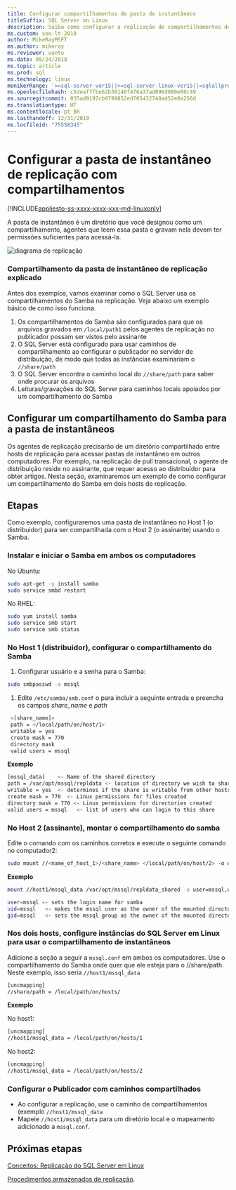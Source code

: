 ```yaml
---
title: Configurar compartilhamentos de pasta de instantâneos
titleSuffix: SQL Server on Linux
description: Saiba como configurar a replicação de compartilhamentos de pasta de instantâneos do SQL Server em Linux.
ms.custom: seo-lt-2019
author: MikeRayMSFT
ms.author: mikeray
ms.reviewer: vanto
ms.date: 09/24/2018
ms.topic: article
ms.prod: sql
ms.technology: linux
monikerRange: '>=sql-server-ver15||>=sql-server-linux-ver15||=sqlallproducts-allversions'
ms.openlocfilehash: c5deaf7fbe62b30140f476a37ad096d080e00c49
ms.sourcegitcommit: 035ad9197cb9799852ed705432740ad52e0a256d
ms.translationtype: HT
ms.contentlocale: pt-BR
ms.lasthandoff: 12/31/2019
ms.locfileid: "75558345"
---
```

# <a name="configure-replication-snapshot-folder-with-shares"></a>Configurar a pasta de instantâneo de replicação com compartilhamentos

[!INCLUDE[appliesto-ss-xxxx-xxxx-xxx-md-linuxonly](../includes/appliesto-ss-xxxx-xxxx-xxx-md-linuxonly.md)]

A pasta de instantâneo é um diretório que você designou como um compartilhamento, agentes que leem essa pasta e gravam nela devem ter permissões suficientes para acessá-la.

![diagrama de replicação][1]

### <a name="replication-snapshot-folder-share-explained"></a>Compartilhamento da pasta de instantâneo de replicação explicado

Antes dos exemplos, vamos examinar como o SQL Server usa os compartilhamentos do Samba na replicação. Veja abaixo um exemplo básico de como isso funciona.

1. Os compartilhamentos do Samba são configurados para que os arquivos gravados em `/local/path1` pelos agentes de replicação no publicador possam ser vistos pelo assinante
2. O SQL Server está configurado para usar caminhos de compartilhamento ao configurar o publicador no servidor de distribuição, de modo que todas as instâncias examinariam o `//share/path`
3. O SQL Server encontra o caminho local do `//share/path` para saber onde procurar os arquivos
4. Leituras/gravações do SQL Server para caminhos locais apoiados por um compartilhamento do Samba


## <a name="configure-a-samba-share-for-the-snapshot-folder"></a>Configurar um compartilhamento do Samba para a pasta de instantâneos 

Os agentes de replicação precisarão de um diretório compartilhado entre hosts de replicação para acessar pastas de instantâneo em outros computadores. Por exemplo, na replicação de pull transacional, o agente de distribuição reside no assinante, que requer acesso ao distribuidor para obter artigos. Nesta seção, examinaremos um exemplo de como configurar um compartilhamento do Samba em dois hosts de replicação.


## <a name="steps"></a>Etapas

Como exemplo, configuraremos uma pasta de instantâneo no Host 1 (o distribuidor) para ser compartilhada com o Host 2 (o assinante) usando o Samba. 

### <a name="install-and-start-samba-on-both-machines"></a>Instalar e iniciar o Samba em ambos os computadores 

No Ubuntu:

```bash
sudo apt-get -y install samba
sudo service smbd restart
```

No RHEL:

```bash
sudo yum install samba
sudo service smb start
sudo service smb status
```

### <a name="on-host-1-distributor-set-up-the-samba-share"></a>No Host 1 (distribuidor), configurar o compartilhamento do Samba 

1. Configurar usuário e a senha para o Samba:

  ```bash
  sudo smbpasswd -a mssql 
  ```

1. Edite `/etc/samba/smb.conf` o para incluir a seguinte entrada e preencha os campos *share_name* e *path*
 ```bash
  <[share_name]>
  path = </local/path/on/host/1>
  writable = yes
  create mask = 770
  directory mask 
  valid users = mssql 
  ```

  **Exemplo**

  ```bash
  [mssql_data]    <- Name of the shared directory
  path = /var/opt/mssql/repldata <- location of directory we wish to share
  writable = yes  <- determines if the share is writable from other hosts
  create mask = 770  <- Linux permissions for files created 
  directory mask = 770 <- Linux permissions for directories created
  valid users = mssql   <- list of users who can login to this share
  ```

### <a name="on-host-2-subscriber--mount-the-samba-share"></a>No Host 2 (assinante), montar o compartilhamento do samba

Edite o comando com os caminhos corretos e execute o seguinte comando no computador2:

  ```bash
  sudo mount //<name_of_host_1>/<share_name> </local/path/on/host/2> -o user=mssql,uid=mssql,gid=mssql
  ```

  **Exemplo**

  ```bash
  mount //host1/mssql_data /var/opt/mssql/repldata_shared -o user=mssql,uid=mssql,gid=mssql

  user=mssql <- sets the login name for samba
  uid=mssql   <- makes the mssql user as the owner of the mounted directory
  gid=mssql   <- sets the mssql group as the owner of the mounted directory
  ```

### <a name="on-both-hosts--configure-sql-server-on-linux-instances-to-use-snapshot-share"></a>Nos dois hosts, configure instâncias do SQL Server em Linux para usar o compartilhamento de instantâneos

Adicione a seção a seguir a `mssql.conf` em ambos os computadores. Use o compartilhamento do Samba onde quer que ele esteja para o //share/path. Neste exemplo, isso seria `//host1/mssql_data`

  ```bash
  [uncmapping]
  //share/path = /local/path/on/hosts/
  ```

  **Exemplo**

  No host1:

  ```bash
  [uncmapping]
  //host1/mssql_data = /local/path/on/hosts/1
  ```

  No host2:
  
  ```bash
  [uncmapping]
  //host1/mssql_data = /local/path/on/hosts/2
  ```

### <a name="configuring-publisher-with-shared-paths"></a>Configurar o Publicador com caminhos compartilhados

* Ao configurar a replicação, use o caminho de compartilhamentos (exemplo `//host1/mssql_data`
* Mapeie `//host1/mssql_data` para um diretório local e o mapeamento adicionado a `mssql.conf`.

## <a name="next-steps"></a>Próximas etapas

[Conceitos: Replicação do SQL Server em Linux](sql-server-linux-replication.md)

[Procedimentos armazenados de replicação](../relational-databases/system-stored-procedures/replication-stored-procedures-transact-sql.md).

[1]: ./media/sql-server-linux-replication-snapshot-shares/image1.png
